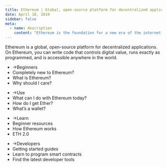 ```yaml
---
title: Ethereum | Global, open-source platform for decentralized applications
date: April 18, 2019
sidebar: false
meta:
  - name: description
    content: "Ethereum is the foundation for a new era of the internet: a global, open-source platform for decentralized applications. On the Ethereum blockchain, you can write code that controls digital value, runs exactly as programmed, and is accessible anywhere in the world."
---
```

<div class="center">Ethereum is a global, open-source platform for decentralized applications. On Ethereum, you can write code that controls digital value, runs exactly as programmed, and is accessible anywhere in the world.</div>

<div class="intro-blocks">

  <router-link to="/beginners/" class="intro-block">

  <ul>
    <li><span class="arrow">→</span>Beginners</li>
    <li class="highlight">Completely new to Ethereum?</li>
    <li>What is Ethereum?</li>
    <li>Why should I care?</li>
  </ul>

  </router-link>

  <router-link to="/use/" class="intro-block">

  <ul>
    <li><span class="arrow">→</span>Use</li>
    <li>What can I do with Ethereum today?</li>
    <li>How do I get Ether?</li>
    <li>What’s a wallet?</li>
  </ul>

  </router-link>

  <router-link to="/learn/" class="intro-block">

  <ul>
    <li><span class="arrow">→</span>Learn</li>
    <li>Beginner resources</li>
    <li>How Ethereum works</li>
    <li>ETH 2.0</li>
  </ul>

  </router-link>

  <router-link to="/developers/">

  <ul>
    <li><span class="arrow">→</span>Developers</li>
    <li>Getting started guides</li>
    <li>Learn to program smart contracts</li>
    <li>Find the latest developer tools</li>
  </ul>

  </router-link>

</div>
